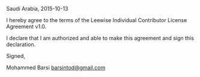 Saudi Arabia, 2015-10-13

I hereby agree to the terms of the Leewise Individual Contributor License
Agreement v1.0.

I declare that I am authorized and able to make this agreement and sign this
declaration.

Signed,

Mohammed Barsi barsintod@gmail.com
